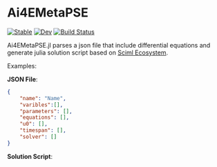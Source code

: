 # Ai4EMetaPSE

[![Stable](https://img.shields.io/badge/docs-stable-blue.svg)](https://jake484.github.io/Ai4EMetaPSE.jl/stable/)
[![Dev](https://img.shields.io/badge/docs-dev-blue.svg)](https://jake484.github.io/Ai4EMetaPSE.jl/dev/)
[![Build Status](https://github.com/jake484/Ai4EMetaPSE.jl/actions/workflows/CI.yml/badge.svg?branch=main)](https://github.com/jake484/Ai4EMetaPSE.jl/actions/workflows/CI.yml)

Ai4EMetaPSE.jl parses a json file that include differential equations and generate julia solution script based on [Sciml Ecosystem](https://sciml.ai/). 

Examples:

**JSON File**:

```json
{
    "name": "Name",
    "varibles":[],
    "parameters": [],
    "equations": [],
    "u0": [],
    "timespan": [],
    "solver": []
}
```

**Solution Script**:

```julia

```